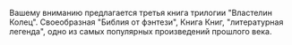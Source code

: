 <!--2016-10-16 11:28:13-->
Вашему вниманию предлагается третья книга трилогии "Властелин Колец". Своеобразная "Библия от фэнтези", Книга Книг, "литературная легенда", одно из самых популярных произведений прошлого века.